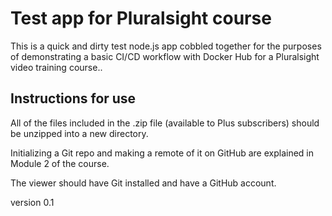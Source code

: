 # Test app for Pluralsight course

This is a quick and dirty test node.js app cobbled together for the purposes of demonstrating a basic CI/CD workflow with Docker Hub for a Pluralsight video training course..

## Instructions for use

All of the files included in the .zip file (available to Plus subscribers) should be unzipped into a new directory.

Initializing a Git repo and making a remote of it on GitHub are explained in Module 2 of the course.

The viewer should have Git installed and have a GitHub account.

version 0.1
